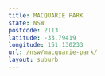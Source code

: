 ```yaml
---
title: MACQUARIE PARK
state: NSW
postcode: 2113
latitude: -33.79419
longitude: 151.130233
url: /nsw/macquarie-park/
layout: suburb
---
```

